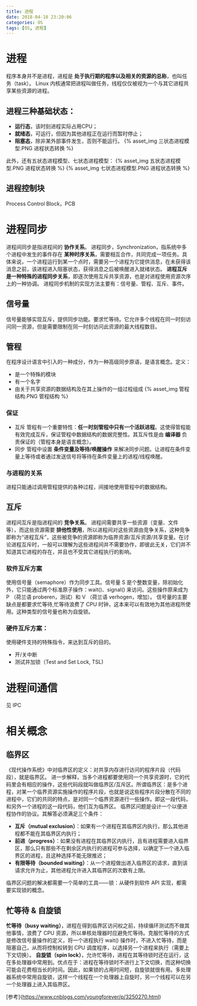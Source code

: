 ```yaml
---
title: 进程
date: 2018-04-10 23:20:06
categories: OS
tags: [OS, 进程]
---
```

# 进程
程序本身并不是进程，进程是 **处于执行期的程序以及相关的资源的总称**，也叫任务（task）。
Linux 内核通常把进程叫做任务，线程仅仅被视为一个与其它进程共享某些资源的进程。

## 进程三种基础状态：
* **运行态**，该时刻进程实际占用CPU；
* **就绪态**，可运行，但因为其他进程正在运行而暂时停止；
* **阻塞态**，除非某外部事件发生，否则不能运行。
{% asset_img 三状态进程模型.PNG 进程状态转换 %}

此外，还有五状态进程模型、七状态进程模型：
{% asset_img 五状态进程模型.PNG 进程状态转换 %}
{% asset_img 七状态进程模型.PNG 进程状态转换 %}

## 进程控制块
Process Control Block，PCB

# 进程同步
进程间同步是指进程间的 **协作关系**。
进程同步，Synchronization，指系统中多个进程中发生的事件存在 **某种时序关系**，需要相互合作，共同完成一项任务。具体来说，一个进程运行到某一个点时，需要另一个进程为它提供消息，在未获得该消息之前，该进程进入阻塞状态，获得消息之后被唤醒进入就绪状态。
**进程互斥是一种特殊的进程同步关系**，即逐次使用互斥共享资源，也是对进程使用资源次序上的一种协调。
进程同步机制的实现方法主要有：信号量、管程、互斥、事件。

## 信号量
信号量能够实现互斥，提供同步功能。要求忙等待。它允许多个线程在同一时刻访问同一资源，但是需要限制在同一时刻访问此资源的最大线程数目。

## 管程
在程序设计语言中引入的一种成分，作为一种高级同步原语，是语言概念。定义：
* 是一个特殊的模块
* 有一个名字
* 由关于共享资源的数据结构及在其上操作的一组过程组成
{% asset_img 管程结构.PNG 管程结构 %}

### 保证
* 互斥
管程有一个重要特性：**任一时刻管程中只有一个活跃进程**。这使得管程能有效完成互斥，保证管程中数据结构的数据完整性。其互斥性是由 **编译器** 负责保证的（管程本身是语言概念）。
* 同步
管程中设置 **条件变量及等待/唤醒操作** 来解决同步问题。让进程在条件变量上等待或者通过发送信号将等待在条件变量上的进程/线程唤醒。

### 与进程的关系
进程只能通过调用管程提供的各种过程，间接地使用管程中的数据结构。

## 互斥
进程间互斥是指进程间的 **竞争关系**。
进程间需要共享一些资源（变量、文件等），而这些资源需要 **排他性使用**，所以进程间对这些资源由竞争关系，这种竞争即称为“进程互斥”，这些被竞争的资源即称为临界资源/互斥资源/共享变量。在讨论进程互斥时，一般可以理解为这些进程间并不需要协作，即彼此无关，它们并不知道其它进程的存在，并且也不受其它进程执行的影响。

### 软件互斥方案
使用信号量（semaphore）作为同步工具。信号量 S 是个整数变量，除初始化外，它只能通过两个标准原子操作：wait()、signal() 来访问。这些操作原来成为 P （荷兰语 proberen，测试）和 V （荷兰语 verhogen，增加）。
信号量的主要缺点是都要求忙等待,忙等待浪费了 CPU 时钟，这本来可以有效地为其他进程所使用。这种类型的信号量也称为自旋锁。

### 硬件互斥方案：
使用硬件支持的特殊指令，来达到互斥的目的。
* 开/关中断
* 测试并加锁（Test and Set Lock, TSL)


# 进程间通信
见 IPC

# 相关概念

## 临界区
《现代操作系统》中对临界区的定义：对共享内存进行访问的程序片段（代码段），就是临界区。
进一步解释，当多个进程都要使用同一个共享资源时，它的代码里会有相应的操作，这些代码段就叫做临界区/互斥区。所谓临界区：是多个进程，对某一个临界资源实施操作的程序片段，也就是说这些程序片段分散在不同的进程中，它们的共同的特点，是对同一个临界资源进行一些操作。即这一段代码，和另外一个进程的这一段代码，他们互为临界区。
临界区问题是设计一个以便进程协作的协议。其解答必须满足三个条件：
* **互斥（mutual exclusion）**：如果有一个进程在其临界区内执行，那么其他进程都不能在其临界区内执行；
* **前进（progress）**：如果没有进程在其临界区内执行，且有进程需要进入临界区，那么只有那些不在剩余区内执行的进程可参与选择，以确定下一个进入临界区的进程，且这种选择不能无限推迟；
* **有限等待（bounded waiting）**：从一个进程做出进入临界区的请求，直到该请求允许为止，其他进程允许进入其临界区的次数有上限。

临界区问题的解决都需要一个简单的工具——锁：从硬件到软件 API 实现，都需要实现锁的概念。

## 忙等待 & 自旋锁
**忙等待（busy waiting）**，进程在得到临界区访问权之前，持续循环测试而不做其他事情，浪费了 CPU 资源，所以单核处理器时应避免忙等待。克服忙等待的方式是修改信号量操作的定义，将一个进程执行 wait() 操作时，不进入忙等待，而是阻塞自己，从而将控制权转到 CPU 调度程序，以选择另一个进程来执行（需要上下文切换）。
**自旋锁（spin lock）**，允许忙等待，进程在其等待锁时还在运行，这在多处理器中常用到。优点在于：进程在等待锁时不进行上下文切换，而这种切换可能会花费相当长的时间。因此，如果锁的占用时间短，自旋锁就很有用。多处理器系统中常用自旋锁，这样一个线程在一个处理器上自旋时，另一个线程可以在另一个处理器上进入其临界区。


[参考]{https://www.cnblogs.com/youngforever/p/3250270.html)